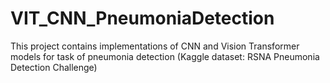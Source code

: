 # VIT_CNN_PneumoniaDetection
This project contains implementations of CNN and Vision Transformer models for task of pneumonia detection (Kaggle dataset: RSNA Pneumonia Detection Challenge)
